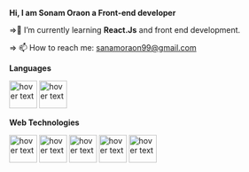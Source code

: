 <strong>Hi, I am Sonam Oraon a Front-end developer </strong>

  =>🌱 I’m currently learning <strong>React.Js</strong> and front end development.

 
  => 📫 How to reach me: sanamoraon99@gmail.com
  
  <strong>Languages</strong>
  <p align="left">
  <img src="https://www.codeguru.com/wp-content/uploads/2003/02/C-tutorials.jpg" height="50px" width="50px" title="hover text">
   <img src="https://encrypted-tbn0.gstatic.com/images?q=tbn:ANd9GcQxPovSNKvrai1_gZuVAQ6S3aEdf-dX6eXoN26wtQEpZGAAk6YS6_PLCOl5ji1k3nw5O40&usqp=CAU" height="50px" width="50px" title="hover text">
   </p>
  
 <strong>Web Technologies</strong>
 <p align="left">
  <img src="https://upload.wikimedia.org/wikipedia/commons/thumb/6/61/HTML5_logo_and_wordmark.svg/1200px-HTML5_logo_and_wordmark.svg.png" height="50px" width="50px" title="hover text">
   <img src="https://upload.wikimedia.org/wikipedia/commons/thumb/6/62/CSS3_logo.svg/800px-CSS3_logo.svg.png" height="50px" width="50px" title="hover text">
  <img src="https://brandslogos.com/wp-content/uploads/images/react-logo-vector.svg" height="50px" width="50px" title="hover text">
   <img src="https://pbs.twimg.com/profile_images/1273081551354396672/-Tzadxix.jpg" height="50px" width="50px" title="hover text">
   
   <img src="https://v4.mui.com/static/logo.png" height="50px" width="50px" title="hover text">
   </p>
  
